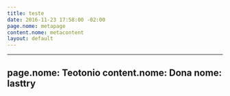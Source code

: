 ```yaml
---
title: teste
date: 2016-11-23 17:58:00 -02:00
page.nome: metapage
content.nome: metacontent
layout: default
---
```


---

page.nome: Teotonio
content.nome: Dona
nome: lasttry
---